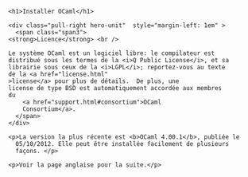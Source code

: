 <?xml version="1.0"?>
<!DOCTYPE html PUBLIC "-//W3C//DTD XHTML 1.0 Transitional//EN"
"http://www.w3.org/TR/xhtml1/DTD/xhtml1-transitional.dtd">

<html xmlns="http://www.w3.org/1999/xhtml">
  <head>
    <meta content="text/html; charset=utf-8" http-equiv="Content-Type" />
    <title>Installer OCaml</title>
  </head>
  <body>

    <h1>Installer OCaml</h1>

    <div class="pull-right hero-unit"  style="margin-left: 1em" >
      <span class="span3">
	<strong>Licence</strong> <br />

	Le système OCaml est un logiciel libre: le compilateur est
	distribué sous les termes de la <i>Q Public License</i>, et sa
	librairie sous ceux de la <i>LGPL</i>; reportez-vous au texte
	de la <a href="license.html"
	>license</a> pour plus de détails.  De plus, une
	license de type BSD est automatiquement accordée aux membres
	du
        <a href="support.html#consortium">OCaml
        Consortium</a>.
      </span>
    </div>

    <p>La version la plus récente est <b>OCaml 4.00.1</b>, publiée le
      05/10/2012. Elle peut être installée facilement de plusieurs
      façons. </p>

    <p>Voir la page anglaise pour la suite.</p>

  </body>
</html>

